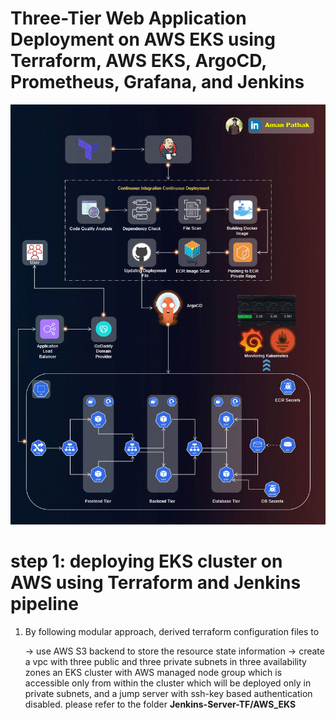 # Three-Tier Web Application Deployment on AWS EKS using Terraform, AWS EKS, ArgoCD, Prometheus, Grafana, and Jenkins

![Three-Tier Banner](assets/Three-Tier.gif)

# step 1: deploying EKS cluster on AWS using Terraform and Jenkins pipeline

1. By following modular approach, derived terraform configuration files to

    -> use AWS S3 backend to store the resource state information
   -> create a vpc with three public and three private subnets in three availability zones
   an EKS cluster with AWS managed node group which is accessible only from within the cluster which will be deployed only in private subnets, and a jump server with ssh-key based authentication disabled. please refer to the folder **Jenkins-Server-TF/AWS_EKS**


